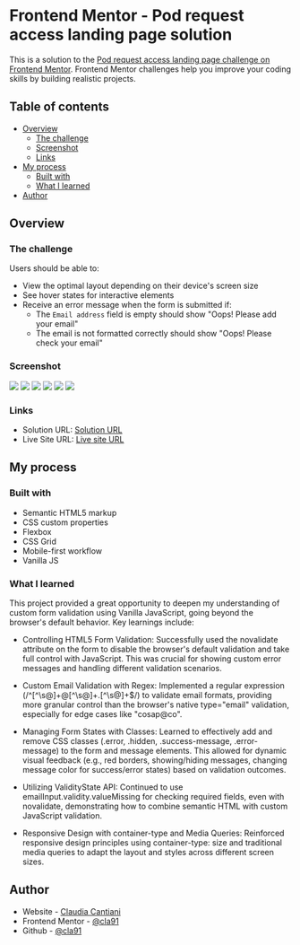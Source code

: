 # Frontend Mentor - Pod request access landing page solution

This is a solution to the [Pod request access landing page challenge on Frontend Mentor](https://www.frontendmentor.io/challenges/pod-request-access-landing-page-eyTmdkLSG). Frontend Mentor challenges help you improve your coding skills by building realistic projects.

## Table of contents

- [Overview](#overview)
  - [The challenge](#the-challenge)
  - [Screenshot](#screenshot)
  - [Links](#links)
- [My process](#my-process)
  - [Built with](#built-with)
  - [What I learned](#what-i-learned)
- [Author](#author)

## Overview

### The challenge

Users should be able to:

- View the optimal layout depending on their device's screen size
- See hover states for interactive elements
- Receive an error message when the form is submitted if:
  - The `Email address` field is empty should show "Oops! Please add your email"
  - The email is not formatted correctly should show "Oops! Please check your email"

### Screenshot

![](./Screenshot-mobile.png)
![](./Screenshot-tablet.png)
![](./Screenshot-desktop.png)
![](./Screenshot-desktop-error1.png)
![](./Screenshot-desktop-error2.png)
![](./Screenshot-desktop-success.png)

### Links

- Solution URL: [Solution URL](https://your-solution-url.com)
- Live Site URL: [Live site URL](https://your-live-site-url.com)

## My process

### Built with

- Semantic HTML5 markup
- CSS custom properties
- Flexbox
- CSS Grid
- Mobile-first workflow
- Vanilla JS

### What I learned

This project provided a great opportunity to deepen my understanding of custom form validation using Vanilla JavaScript, going beyond the browser's default behavior. Key learnings include:

- Controlling HTML5 Form Validation: Successfully used the novalidate attribute on the form to disable the browser's default validation and take full control with JavaScript. This was crucial for showing custom error messages and handling different validation scenarios.

- Custom Email Validation with Regex: Implemented a regular expression (/^[^\s@]+@[^\s@]+\.[^\s@]+$/) to validate email formats, providing more granular control than the browser's native type="email" validation, especially for edge cases like "cosap@co".

- Managing Form States with Classes: Learned to effectively add and remove CSS classes (.error, .hidden, .success-message, .error-message) to the form and message elements. This allowed for dynamic visual feedback (e.g., red borders, showing/hiding messages, changing message color for success/error states) based on validation outcomes.

- Utilizing ValidityState API: Continued to use emailInput.validity.valueMissing for checking required fields, even with novalidate, demonstrating how to combine semantic HTML with custom JavaScript validation.

- Responsive Design with container-type and Media Queries: Reinforced responsive design principles using container-type: size and traditional media queries to adapt the layout and styles across different screen sizes.

## Author

- Website - [Claudia Cantiani](https://cla91.github.io/)
- Frontend Mentor - [@cla91](https://www.frontendmentor.io/profile/cla91)
- Github - [@cla91](https://github.com/cla91)
